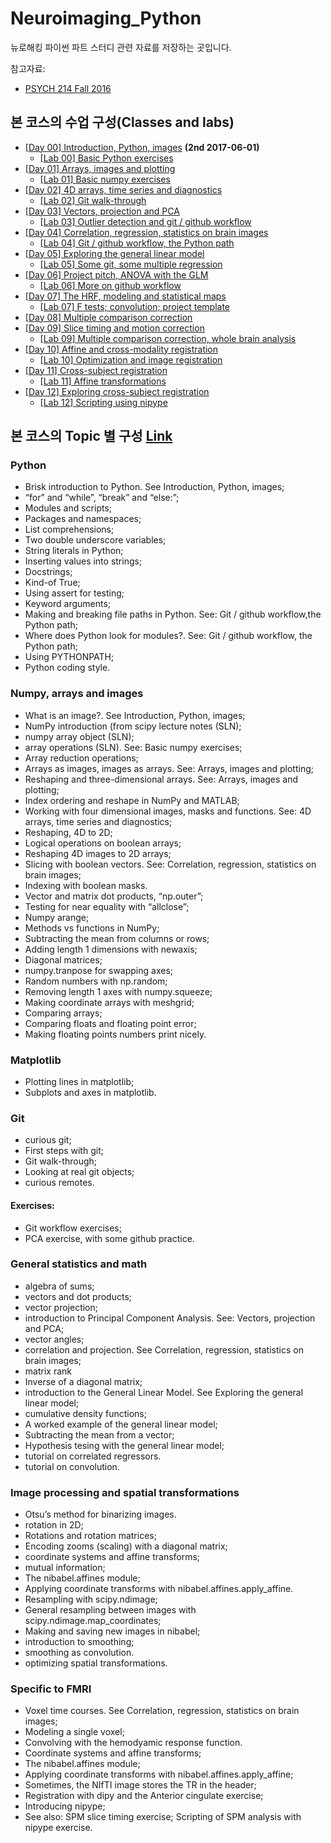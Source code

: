 # Neuroimaging_Python
뉴로해킹 파이썬 파트 스터디 관련 자료를 저장하는 곳입니다.

참고자료:
* [PSYCH 214 Fall 2016](https://bic-berkeley.github.io/psych-214-fall-2016/)

## 본 코스의 수업 구성(Classes and labs)
* [[Day 00] Introduction, Python, images](https://bic-berkeley.github.io/psych-214-fall-2016/day_00.html) **(2nd 2017-06-01)**
    * [[Lab 00] Basic Python exercises](https://bic-berkeley.github.io/psych-214-fall-2016/lab_00.html)
* [[Day 01] Arrays, images and plotting](https://bic-berkeley.github.io/psych-214-fall-2016/day_01.html)
    * [[Lab 01] Basic numpy exercises](https://bic-berkeley.github.io/psych-214-fall-2016/lab_01_exercise.html)
* [[Day 02] 4D arrays, time series and diagnostics](https://bic-berkeley.github.io/psych-214-fall-2016/day_02.html)
    * [[Lab 02] Git walk-through](https://bic-berkeley.github.io/psych-214-fall-2016/git_walk_through.html)
* [[Day 03] Vectors, projection and PCA](https://bic-berkeley.github.io/psych-214-fall-2016/day_03.html)
    * [[Lab 03] Outlier detection and git / github workflow](https://bic-berkeley.github.io/psych-214-fall-2016/lab_03.html)
* [[Day 04] Correlation, regression, statistics on brain images](https://bic-berkeley.github.io/psych-214-fall-2016/day_04.html)
    * [[Lab 04] Git / github workflow, the Python path](https://bic-berkeley.github.io/psych-214-fall-2016/lab_04.html)
* [[Day 05] Exploring the general linear model](https://bic-berkeley.github.io/psych-214-fall-2016/day_05.html)
    * [[Lab 05] Some git, some multiple regression](https://bic-berkeley.github.io/psych-214-fall-2016/lab_05.html)
* [[Day 06] Project pitch, ANOVA with the GLM](https://bic-berkeley.github.io/psych-214-fall-2016/day_06.html)
    * [[Lab 06] More on github workflow](https://bic-berkeley.github.io/psych-214-fall-2016/lab_06.html)
* [[Day 07] The HRF, modeling and statistical maps](https://bic-berkeley.github.io/psych-214-fall-2016/day_07.html)
    * [[Lab 07] F tests; convolution; project template](https://bic-berkeley.github.io/psych-214-fall-2016/lab_07.html)
* [[Day 08] Multiple comparison correction](https://bic-berkeley.github.io/psych-214-fall-2016/day_08.html)
* [[Day 09] Slice timing and motion correction](https://bic-berkeley.github.io/psych-214-fall-2016/day_09.html)
    * [[Lab 09] Multiple comparison correction, whole brain analysis](https://bic-berkeley.github.io/psych-214-fall-2016/lab_09.html)
* [[Day 10] Affine and cross-modality registration](https://bic-berkeley.github.io/psych-214-fall-2016/day_10.html)
    * [[Lab 10] Optimization and image registration](https://bic-berkeley.github.io/psych-214-fall-2016/lab_10.html)
* [[Day 11] Cross-subject registration](https://bic-berkeley.github.io/psych-214-fall-2016/day_11.html)
    * [[Lab 11] Affine transformations](https://bic-berkeley.github.io/psych-214-fall-2016/lab_11.html)
* [[Day 12] Exploring cross-subject registration](https://bic-berkeley.github.io/psych-214-fall-2016/day_12.html)
    * [[Lab 12] Scripting using nipype](https://bic-berkeley.github.io/psych-214-fall-2016/lab_12.html)

## 본 코스의 Topic 별 구성 [Link](https://bic-berkeley.github.io/psych-214-fall-2016/topics.html)

### Python
* Brisk introduction to Python. See Introduction, Python, images;
* “for” and “while”, “break” and “else:”;
* Modules and scripts;
* Packages and namespaces;
* List comprehensions;
* Two double underscore variables;
* String literals in Python;
* Inserting values into strings;
* Docstrings;
* Kind-of True;
* Using assert for testing;
* Keyword arguments;
* Making and breaking file paths in Python. See: Git / github workflow,the Python path;
* Where does Python look for modules?. See: Git / github workflow, the Python path;
* Using PYTHONPATH;
* Python coding style.

### Numpy, arrays and images
* What is an image?. See Introduction, Python, images;
* NumPy introduction (from scipy lecture notes (SLN);
* numpy array object (SLN);
* array operations (SLN). See: Basic numpy exercises;
* Array reduction operations;
* Arrays as images, images as arrays. See: Arrays, images and plotting;
* Reshaping and three-dimensional arrays. See: Arrays, images and plotting;
* Index ordering and reshape in NumPy and MATLAB;
* Working with four dimensional images, masks and functions. See: 4D arrays, time series and diagnostics;
* Reshaping, 4D to 2D;
* Logical operations on boolean arrays;
* Reshaping 4D images to 2D arrays;
* Slicing with boolean vectors. See: Correlation, regression, statistics on brain images;
* Indexing with boolean masks.
* Vector and matrix dot products, “np.outer”;
* Testing for near equality with “allclose”;
* Numpy arange;
* Methods vs functions in NumPy;
* Subtracting the mean from columns or rows;
* Adding length 1 dimensions with newaxis;
* Diagonal matrices;
* numpy.tranpose for swapping axes;
* Random numbers with np.random;
* Removing length 1 axes with numpy.squeeze;
* Making coordinate arrays with meshgrid;
* Comparing arrays;
* Comparing floats and floating point error;
* Making floating points numbers print nicely.

### Matplotlib
* Plotting lines in matplotlib;
* Subplots and axes in matplotlib.

### Git
* curious git;
* First steps with git;
* Git walk-through;
* Looking at real git objects;
* curious remotes.
#### Exercises:
* Git workflow exercises;
* PCA exercise, with some github practice.

### General statistics and math
* algebra of sums;
* vectors and dot products;
* vector projection;
* introduction to Principal Component Analysis. See: Vectors, projection and PCA;
* vector angles;
* correlation and projection. See Correlation, regression, statistics on brain images;
* matrix rank
* Inverse of a diagonal matrix;
* introduction to the General Linear Model. See Exploring the general linear model;
* cumulative density functions;
* A worked example of the general linear model;
* Subtracting the mean from a vector;
* Hypothesis tesing with the general linear model;
* tutorial on correlated regressors.
* tutorial on convolution.

### Image processing and spatial transformations
* Otsu’s method for binarizing images.
* rotation in 2D;
* Rotations and rotation matrices;
* Encoding zooms (scaling) with a diagonal matrix;
* coordinate systems and affine transforms;
* mutual information;
* The nibabel.affines module;
* Applying coordinate transforms with nibabel.affines.apply_affine.
* Resampling with scipy.ndimage;
* General resampling between images with scipy.ndimage.map_coordinates;
* Making and saving new images in nibabel;
* introduction to smoothing;
* smoothing as convolution.
* optimizing spatial transformations.

### Specific to FMRI
* Voxel time courses. See Correlation, regression, statistics on brain images;
* Modeling a single voxel;
* Convolving with the hemodyamic response function.
* Coordinate systems and affine transforms;
* The nibabel.affines module;
* Applying coordinate transforms with nibabel.affines.apply_affine;
* Sometimes, the NIfTI image stores the TR in the header;
* Registration with dipy and the Anterior cingulate exercise;
* Introducing nipype;
* See also: SPM slice timing exercise; Scripting of SPM analysis with nipype exercise.
